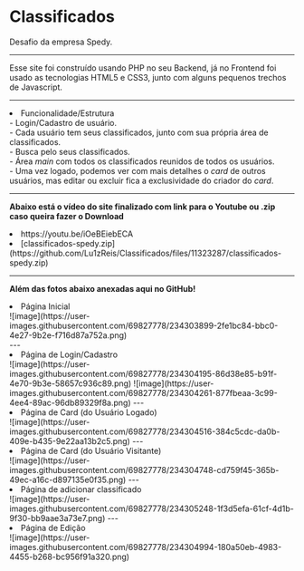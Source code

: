 # Classificados
Desafio da empresa Spedy.

<hr>
Esse site foi construído usando PHP no seu Backend, já no Frontend foi usado as tecnologias HTML5 e CSS3, junto com alguns pequenos trechos de Javascript.
<hr>

<li>Funcionalidade/Estrutura</li>
- Login/Cadastro de usuário.<br>
- Cada usuário tem seus classificados, junto com sua própria área de classificados.<br>
- Busca pelo seus classificados.<br>
- Área <i>main</i> com todos os classificados reunidos de todos os usuários.<br>
- Uma vez logado, podemos ver com mais detalhes o <i>card</i> de outros usuários, mas editar ou excluir fica a exclusividade do criador do <i>card</i>.<br>

<hr>
 <p><b>Abaixo está o vídeo do site finalizado com link para o Youtube ou .zip caso queira fazer o Download</b></p>
 <li>https://youtu.be/iOeBEiebECA</li>
<li>[classificados-spedy.zip](https://github.com/Lu1zReis/Classificados/files/11323287/classificados-spedy.zip)</li>
<hr>
 <p><b>Além das fotos abaixo anexadas aqui no GitHub!</b></p>
 <li>Página Inicial</li>
 ![image](https://user-images.githubusercontent.com/69827778/234303899-2fe1bc84-bbc0-4e27-9b2e-f716d87a752a.png)<br>
 ---
 <li>Página de Login/Cadastro</li>
![image](https://user-images.githubusercontent.com/69827778/234304195-86d38e85-b91f-4e70-9b3e-58657c936c89.png)
![image](https://user-images.githubusercontent.com/69827778/234304261-877fbeaa-3c99-4ee4-89ac-96db89329f8a.png)
---
 <li>Página de Card (do Usuário Logado)</li>
 ![image](https://user-images.githubusercontent.com/69827778/234304516-384c5cdc-da0b-409e-b435-9e22aa13b2c5.png)
 ---
 <li>Página de Card (do Usuário Visitante)</li>
 ![image](https://user-images.githubusercontent.com/69827778/234304748-cd759f45-365b-49ec-a16c-d897135e0f35.png)
 ---
 <li>Página de adicionar classificado</li>
 ![image](https://user-images.githubusercontent.com/69827778/234305248-1f3d5efa-61cf-4d1b-9f30-bb9aae3a73e7.png)
 ---
 <li>Página de Edição</li>
 ![image](https://user-images.githubusercontent.com/69827778/234304994-180a50eb-4983-4455-b268-bc956f91a320.png)
